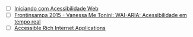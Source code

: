 - [ ] [Iniciando com Acessibilidade Web](https://www.youtube.com/watch?v=YjA7woDBryg)
- [ ] [Frontinsampa 2015 - Vanessa Me Tonini: WAI-ARIA: Acessibilidade em tempo real](https://www.youtube.com/watch?v=l_NBdzqYm44)
- [ ] [Accessible Rich Internet Applications](https://www.w3.org/TR/wai-aria-1.1/)
